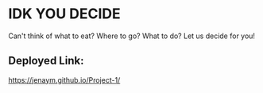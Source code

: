 # IDK YOU DECIDE 
Can't think of what to eat? Where to go? What to do? Let us decide for you!

## Deployed Link:
  https://jenaym.github.io/Project-1/
